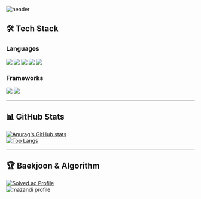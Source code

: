 ![header](https://capsule-render.vercel.app/api?type=waving&color=gradient&height=250&section=header&text=Welcome%20to%20My%20GitHub%20👋&fontSize=40)

## 🛠 Tech Stack

### Languages
<p>
<img src="https://img.shields.io/badge/Java-007396?style=flat-square&logo=OpenJDK&logoColor=white"/>
<img src="https://img.shields.io/badge/Kotlin-7F52FF?style=flat-square&logo=Kotlin&logoColor=white"/>
<img src="https://img.shields.io/badge/C++-00599C?style=flat-square&logo=C%2B%2B&logoColor=white"/>
<img src="https://img.shields.io/badge/C-A8B9CC?style=flat-square&logo=C&logoColor=white"/>
<img src="https://img.shields.io/badge/Python-3776AB?style=flat-square&logo=Python&logoColor=white"/>
</p>

### Frameworks
<p>
<img src="https://img.shields.io/badge/Spring-6DB33F?style=flat-square&logo=Spring&logoColor=white"/>
<img src="https://img.shields.io/badge/Node.js-339933?style=flat-square&logo=Node.js&logoColor=white"/>
</p>

---

## 📊 GitHub Stats
[![Anurag's GitHub stats](https://github-readme-stats.vercel.app/api?username=Kang0048&show_icons=true&theme=radical)](https://github.com/anuraghazra/github-readme-stats)  
[![Top Langs](https://github-readme-stats.vercel.app/api/top-langs/?username=Kang0048&layout=compact&theme=radical)](https://github.com/anuraghazra/github-readme-stats)

---

## 🏆 Baekjoon & Algorithm
[![Solved.ac Profile](http://mazassumnida.wtf/api/v2/generate_badge?boj=wise0926)](https://solved.ac/wise0926/)  
![mazandi profile](http://mazandi.herokuapp.com/api?handle=Kang0048&theme=warm)
